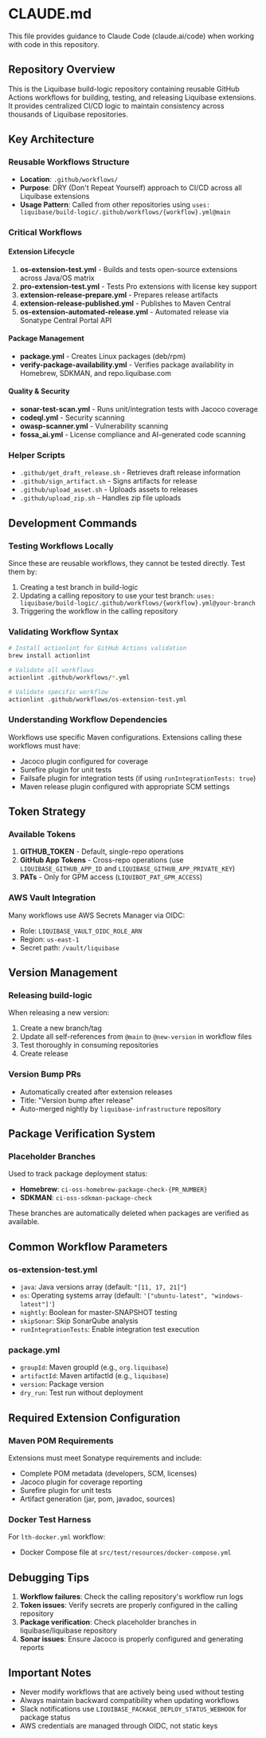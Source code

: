 # CLAUDE.md

This file provides guidance to Claude Code (claude.ai/code) when working with code in this repository.

## Repository Overview

This is the Liquibase build-logic repository containing reusable GitHub Actions workflows for building, testing, and releasing Liquibase extensions. It provides centralized CI/CD logic to maintain consistency across thousands of Liquibase repositories.

## Key Architecture

### Reusable Workflows Structure
- **Location**: `.github/workflows/`
- **Purpose**: DRY (Don't Repeat Yourself) approach to CI/CD across all Liquibase extensions
- **Usage Pattern**: Called from other repositories using `uses: liquibase/build-logic/.github/workflows/{workflow}.yml@main`

### Critical Workflows

#### Extension Lifecycle
1. **os-extension-test.yml** - Builds and tests open-source extensions across Java/OS matrix
2. **pro-extension-test.yml** - Tests Pro extensions with license key support
3. **extension-release-prepare.yml** - Prepares release artifacts
4. **extension-release-published.yml** - Publishes to Maven Central
5. **os-extension-automated-release.yml** - Automated release via Sonatype Central Portal API

#### Package Management
- **package.yml** - Creates Linux packages (deb/rpm)
- **verify-package-availability.yml** - Verifies package availability in Homebrew, SDKMAN, and repo.liquibase.com

#### Quality & Security
- **sonar-test-scan.yml** - Runs unit/integration tests with Jacoco coverage
- **codeql.yml** - Security scanning
- **owasp-scanner.yml** - Vulnerability scanning
- **fossa_ai.yml** - License compliance and AI-generated code scanning

### Helper Scripts
- `.github/get_draft_release.sh` - Retrieves draft release information
- `.github/sign_artifact.sh` - Signs artifacts for release
- `.github/upload_asset.sh` - Uploads assets to releases
- `.github/upload_zip.sh` - Handles zip file uploads

## Development Commands

### Testing Workflows Locally
Since these are reusable workflows, they cannot be tested directly. Test them by:
1. Creating a test branch in build-logic
2. Updating a calling repository to use your test branch: `uses: liquibase/build-logic/.github/workflows/{workflow}.yml@your-branch`
3. Triggering the workflow in the calling repository

### Validating Workflow Syntax
```bash
# Install actionlint for GitHub Actions validation
brew install actionlint

# Validate all workflows
actionlint .github/workflows/*.yml

# Validate specific workflow
actionlint .github/workflows/os-extension-test.yml
```

### Understanding Workflow Dependencies
Workflows use specific Maven configurations. Extensions calling these workflows must have:
- Jacoco plugin configured for coverage
- Surefire plugin for unit tests
- Failsafe plugin for integration tests (if using `runIntegrationTests: true`)
- Maven release plugin configured with appropriate SCM settings

## Token Strategy

### Available Tokens
1. **GITHUB_TOKEN** - Default, single-repo operations
2. **GitHub App Tokens** - Cross-repo operations (use `LIQUIBASE_GITHUB_APP_ID` and `LIQUIBASE_GITHUB_APP_PRIVATE_KEY`)
3. **PATs** - Only for GPM access (`LIQUIBOT_PAT_GPM_ACCESS`)

### AWS Vault Integration
Many workflows use AWS Secrets Manager via OIDC:
- Role: `LIQUIBASE_VAULT_OIDC_ROLE_ARN`
- Region: `us-east-1`
- Secret path: `/vault/liquibase`

## Version Management

### Releasing build-logic
When releasing a new version:
1. Create a new branch/tag
2. Update all self-references from `@main` to `@new-version` in workflow files
3. Test thoroughly in consuming repositories
4. Create release

### Version Bump PRs
- Automatically created after extension releases
- Title: "Version bump after release"
- Auto-merged nightly by `liquibase-infrastructure` repository

## Package Verification System

### Placeholder Branches
Used to track package deployment status:
- **Homebrew**: `ci-oss-homebrew-package-check-{PR_NUMBER}`
- **SDKMAN**: `ci-oss-sdkman-package-check`

These branches are automatically deleted when packages are verified as available.

## Common Workflow Parameters

### os-extension-test.yml
- `java`: Java versions array (default: `"[11, 17, 21]"`)
- `os`: Operating systems array (default: `'["ubuntu-latest", "windows-latest"]'`)
- `nightly`: Boolean for master-SNAPSHOT testing
- `skipSonar`: Skip SonarQube analysis
- `runIntegrationTests`: Enable integration test execution

### package.yml
- `groupId`: Maven groupId (e.g., `org.liquibase`)
- `artifactId`: Maven artifactId (e.g., `liquibase`)
- `version`: Package version
- `dry_run`: Test run without deployment

## Required Extension Configuration

### Maven POM Requirements
Extensions must meet Sonatype requirements and include:
- Complete POM metadata (developers, SCM, licenses)
- Jacoco plugin for coverage reporting
- Surefire plugin for unit tests
- Artifact generation (jar, pom, javadoc, sources)

### Docker Test Harness
For `lth-docker.yml` workflow:
- Docker Compose file at `src/test/resources/docker-compose.yml`

## Debugging Tips

1. **Workflow failures**: Check the calling repository's workflow run logs
2. **Token issues**: Verify secrets are properly configured in the calling repository
3. **Package verification**: Check placeholder branches in liquibase/liquibase repository
4. **Sonar issues**: Ensure Jacoco is properly configured and generating reports

## Important Notes

- Never modify workflows that are actively being used without testing
- Always maintain backward compatibility when updating workflows
- Slack notifications use `LIQUIBASE_PACKAGE_DEPLOY_STATUS_WEBHOOK` for package status
- AWS credentials are managed through OIDC, not static keys